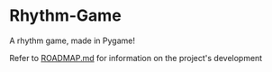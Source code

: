 # Rhythm-Game
A rhythm game, made in Pygame!

Refer to [ROADMAP.md](ROADMAP.md) for information on the project's development